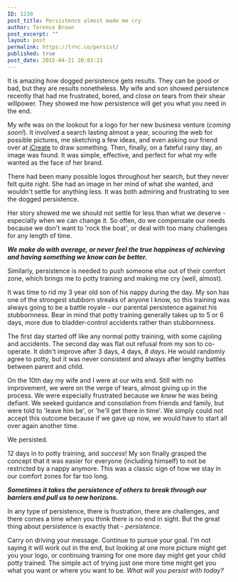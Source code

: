 ```yaml
---
ID: 1230
post_title: Persistence almost made me cry
author: Terence Brown
post_excerpt: ""
layout: post
permalink: https://trnc.co/persist/
published: true
post_date: 2015-04-21 20:01:21
---
```

It is amazing how dogged persistence gets results. They can be good or bad, but they are results nonetheless. My wife and son showed persistence recently that had me frustrated, bored, and close on tears from their shear willpower. They showed me how persistence will get you what you need in the end.

My wife was on the lookout for a logo for her new business venture (<em>coming soon!</em>). It involved a search lasting almost a year, scouring the web for possible pictures, me sketching a few ideas, and even asking our friend over at <a href="https://www.facebook.com/pages/iCreate/884267901598322?fref=ts">iCreate</a> to draw something. Then, finally, on a fateful rainy day, an image was found. It was simple, effective, and perfect for what my wife wanted as the face of her brand.

There had been many possible logos throughout her search, but they never felt quite right. She had an image in her mind of what she wanted, and wouldn't settle for anything less. It was both admiring and frustrating to see the dogged persistence.

Her story showed me we should not settle for less than what we deserve - especially when we can change it. So often, do we compensate our needs because we don't want to 'rock the boat', or deal with too many challenges for any length of time.

<strong><em>We make do with average, or never feel the true happiness of achieving and having something we know can be better.</em></strong>

Similarly, persistence is needed to push someone else out of their comfort zone, which brings me to potty training and making me cry (well, almost).

It was time to rid my 3 year old son of his nappy during the day. My son has one of the strongest stubborn streaks of anyone I know, so this training was always going to be a battle royale - our parental persistence against his stubbornness. Bear in mind that potty training generally takes up to 5 or 6 days, more due to bladder-control accidents rather than stubbornness.

The first day started off like any normal potty training, with some cajoling and accidents. The second day was flat out refusal from my son to co-operate. It didn't improve after 3 days, 4 days, <em>8 days</em>. He would randomly agree to potty, but it was never consistent and always after lengthy battles between parent and child.

On the 10th day my wife and I were at our wits end. Still with no improvement, we were on the verge of tears, almost giving up in the process. We were especially frustrated because we <em>knew</em> he was being defiant. We seeked guidance and consolation from friends and family, but were told to 'leave him be', or 'he'll get there in time'. We simply could not accept this outcome because if we gave up now, we would have to start all over again another time.

We persisted.

12 days in to potty training, and <em>success</em>! My son finally grasped the concept that it was easier for everyone (including himself) to not be restricted by a nappy anymore. This was a classic sign of how we stay in our comfort zones for far too long.

<strong><em>Sometimes it takes the persistence of others to break through our barriers and pull us to new horizons.</em></strong>

In any type of persistence, there is frustration, there are challenges, and there comes a time when you think there is no end in sight. But the great thing about persistence is exactly that - <em>persistence</em>.

Carry on driving your message. Continue to pursue your goal. I'm not saying it will work out in the end, but looking at one more picture might get you your logo, or continuing training for one more day might get your child potty trained. The simple act of trying just one more time might get you what you want or where you want to be. <em>What will you persist with today?</em>